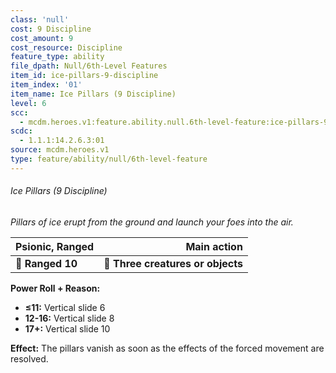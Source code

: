 ```yaml
---
class: 'null'
cost: 9 Discipline
cost_amount: 9
cost_resource: Discipline
feature_type: ability
file_dpath: Null/6th-Level Features
item_id: ice-pillars-9-discipline
item_index: '01'
item_name: Ice Pillars (9 Discipline)
level: 6
scc:
  - mcdm.heroes.v1:feature.ability.null.6th-level-feature:ice-pillars-9-discipline
scdc:
  - 1.1.1:14.2.6.3:01
source: mcdm.heroes.v1
type: feature/ability/null/6th-level-feature
---
```


###### Ice Pillars (9 Discipline)

*Pillars of ice erupt from the ground and launch your foes into the air.*

| **Psionic, Ranged** |                   **Main action** |
| ------------------- | --------------------------------: |
| **📏 Ranged 10**    | **🎯 Three creatures or objects** |

**Power Roll + Reason:**

- **≤11:** Vertical slide 6
- **12-16:** Vertical slide 8
- **17+:** Vertical slide 10

**Effect:** The pillars vanish as soon as the effects of the forced movement are resolved.

